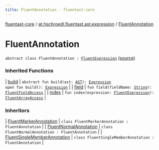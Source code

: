 ```yaml
---
title: FluentAnnotation - fluentast-core
---
```


[fluentast-core](../index.html) / [at.hschroedl.fluentast.ast.expression](index.html) / [FluentAnnotation](.)

# FluentAnnotation

`abstract class FluentAnnotation : `[`FluentExpression`](-fluent-expression/index.html) [(source)](https://github.com/hschroedl/FluentAST/tree/master/core/src/main/kotlin//at.hschroedl.fluentast/ast/expression/NormalAnnotation.kt#L7)

### Inherited Functions

| [build](-fluent-expression/build.html) | `abstract fun build(ast: `[`AST`](https://help.eclipse.org/neon/topic/org.eclipse.jdt.doc.isv/reference/api/org/eclipse/jdt/core/dom/AST.html)`): `[`Expression`](https://help.eclipse.org/neon/topic/org.eclipse.jdt.doc.isv/reference/api/org/eclipse/jdt/core/dom/Expression.html)<br>`open fun build(): `[`Expression`](https://help.eclipse.org/neon/topic/org.eclipse.jdt.doc.isv/reference/api/org/eclipse/jdt/core/dom/Expression.html) |
| [field](-fluent-expression/field.html) | `fun field(fieldName: `[`String`](https://kotlinlang.org/api/latest/jvm/stdlib/kotlin/-string/index.html)`): `[`FluentFieldAccess`](-fluent-field-access/index.html) |
| [index](-fluent-expression/--index--.html) | `fun index(expression: `[`FluentExpression`](-fluent-expression/index.html)`): `[`FluentArrayAccess`](-fluent-array-access/index.html) |

### Inheritors

| [FluentMarkerAnnotation](-fluent-marker-annotation/index.html) | `class FluentMarkerAnnotation : FluentAnnotation` |
| [FluentNormalAnnotation](-fluent-normal-annotation/index.html) | `class FluentNormalAnnotation : FluentAnnotation` |
| [FluentSingleMemberAnnotation](-fluent-single-member-annotation/index.html) | `class FluentSingleMemberAnnotation : FluentAnnotation` |

